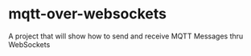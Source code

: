 # mqtt-over-websockets
A project that will show how to send and receive MQTT Messages thru WebSockets
